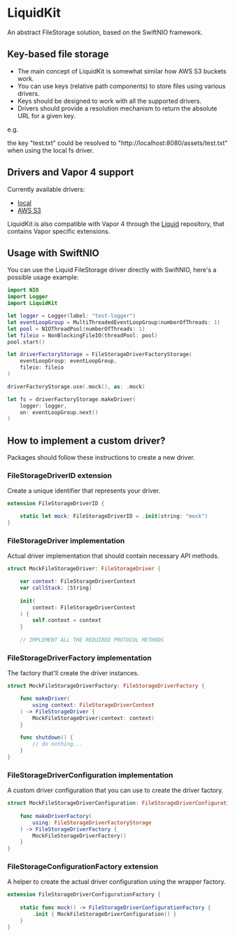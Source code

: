 # LiquidKit

An abstract FileStorage solution, based on the SwiftNIO framework.


## Key-based file storage 

- The main concept of LiquidKit is somewhat similar how AWS S3 buckets work.
- You can use keys (relative path components) to store files using various drivers.
- Keys should be designed to work with all the supported drivers.
- Drivers should provide a resolution mechanism to return the absolute URL for a given key.

e.g. 

the key "test.txt" could be resolved to "http://localhost:8080/assets/test.txt" when using the local fs driver.


## Drivers and Vapor 4 support

Currently available drivers:

- [local](https://github.com/BinaryBirds/liquid-local-driver)
- [AWS S3](https://github.com/BinaryBirds/liquid-aws-s3-driver)

LiquidKit is also compatible with Vapor 4 through the [Liquid](https://github.com/BinaryBirds/liquid) repository, that contains Vapor specific extensions.


## Usage with SwiftNIO

You can use the Liquid FileStorage driver directly with SwiftNIO, here's a possible usage example:   

```swift
import NIO
import Logger
import LiquidKit

let logger = Logger(label: "test-logger")
let eventLoopGroup = MultiThreadedEventLoopGroup(numberOfThreads: 1)
let pool = NIOThreadPool(numberOfThreads: 1)
let fileio = NonBlockingFileIO(threadPool: pool)
pool.start()

let driverFactoryStorage = FileStorageDriverFactoryStorage(
    eventLoopGroup: eventLoopGroup,
    fileio: fileio
)

driverFactoryStorage.use(.mock(), as: .mock)

let fs = driverFactoryStorage.makeDriver(
    logger: logger,
    on: eventLoopGroup.next()
)
```


## How to implement a custom driver?

Packages should follow these instructions to create a new driver.


### FileStorageDriverID extension

Create a unique identifier that represents your driver.

```swift
extension FileStorageDriverID {

    static let mock: FileStorageDriverID = .init(string: "mock")
}
```

### FileStorageDriver implementation

Actual driver implementation that should contain necessary API methods.

```swift
struct MockFileStorageDriver: FileStorageDriver {

    var context: FileStorageDriverContext
    var callStack: [String]
    
    init(
        context: FileStorageDriverContext
    ) {
        self.context = context
    }
    
    // IMPLEMENT ALL THE REQUIRED PROTOCOL METHODS

```

### FileStorageDriverFactory implementation

The factory that'll create the driver instances.

```swift
struct MockFileStorageDriverFactory: FileStorageDriverFactory {

    func makeDriver(
        using context: FileStorageDriverContext
    ) -> FileStorageDriver {
        MockFileStorageDriver(context: context)
    }
    
    func shutdown() {
        // do nothing...
    }
}
```

### FileStorageDriverConfiguration implementation

A custom driver configuration that you can use to create the driver factory. 

```swift
struct MockFileStorageDriverConfiguration: FileStorageDriverConfiguration {
    
    func makeDriverFactory(
        using: FileStorageDriverFactoryStorage
    ) -> FileStorageDriverFactory {
        MockFileStorageDriverFactory()
    }
}
```

### FileStorageConfigurationFactory extension

A helper to create the actual driver configuration using the wrapper factory.

```swift
extension FileStorageDriverConfigurationFactory {
    
    static func mock() -> FileStorageDriverConfigurationFactory {
        .init { MockFileStorageDriverConfiguration() }
    }
}
```

